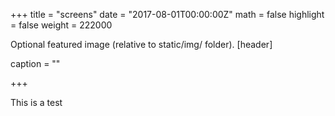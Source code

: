 +++ title = "screens" 
date = "2017-08-01T00:00:00Z" 
math = false
highlight = false 
weight = 222000

Optional featured image (relative to static/img/ folder).
[header]

caption = ""

+++

This is a test
